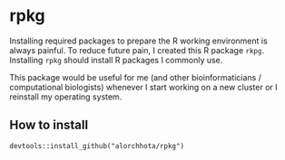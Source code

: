 # rpkg
Installing required packages to prepare the R working environment is always painful. To reduce future pain, I created this R package `rkpg`. Installing `rpkg` should install R packages I commonly use.

This package would be useful for me (and other bioinformaticians / computational biologists) whenever I start working on a new cluster or I reinstall my operating system.

## How to install
```
devtools::install_github("alorchhota/rpkg")
```
